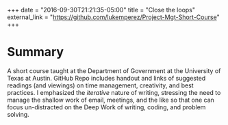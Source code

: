 +++
date = "2016-09-30T21:21:35-05:00"
title = "Close the loops"
external_link = "https://github.com/lukemperez/Project-Mgt-Short-Course"
+++

# Summary

A short course taught at the Department of Government at the
University of Texas at Austin. GitHub Repo includes handout and links
of suggested readings (and viewings) on time management, creativity,
and best practices. I emphasized the *iterative* nature of writing,
stressing the need to manage the shallow work of email, meetings, and
the like so that one can focus un-distracted on the Deep Work of
writing, coding, and problem solving. 
